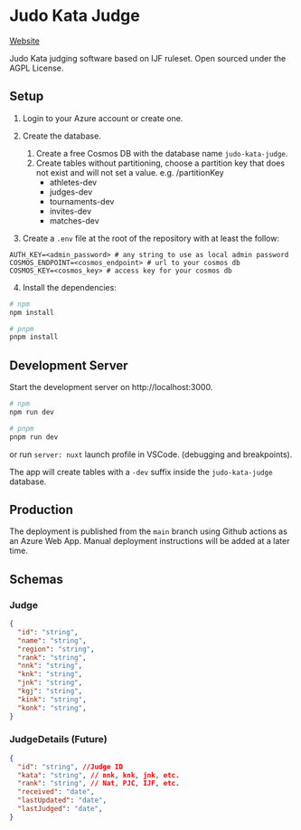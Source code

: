 # Judo Kata Judge

[Website](https://kata-judge.judowaza.org/)

Judo Kata judging software based on IJF ruleset. Open sourced under the AGPL License.

## Setup

1. Login to your Azure account or create one.
2. Create the database.
    1. Create a free Cosmos DB with the database name `judo-kata-judge`.
    2. Create tables without partitioning, choose a partition key that does not exist and will not set a value. e.g. /partitionKey
        - athletes-dev
        - judges-dev
        - tournaments-dev
        - invites-dev
        - matches-dev

3. Create a `.env` file at the root of the repository with at least the follow:

```
AUTH_KEY=<admin_password> # any string to use as local admin password
COSMOS_ENDPOINT=<cosmos_endpoint> # url to your cosmos db
COSMOS_KEY=<cosmos_key> # access key for your cosmos db
```

4. Install the dependencies:

```bash
# npm
npm install

# pnpm
pnpm install
```

## Development Server

Start the development server on http://localhost:3000.

```bash
# npm
npm run dev

# pnpm
pnpm run dev
```

or run `server: nuxt` launch profile in VSCode. (debugging and breakpoints).

The app will create tables with a `-dev` suffix inside the `judo-kata-judge` database.

## Production

The deployment is published from the `main` branch using Github actions as an Azure Web App. Manual deployment
instructions will be added at a later time.

## Schemas

### Judge

```json
{
  "id": "string",
  "name": "string",
  "region": "string",
  "rank": "string",
  "nnk": "string",
  "knk": "string",
  "jnk": "string",
  "kgj": "string",
  "kink": "string",
  "konk": "string",
}
```

### JudgeDetails (Future)

```json
{
  "id": "string", //Judge ID
  "kata": "string", // nnk, knk, jnk, etc.
  "rank": "string", // Nat, PJC, IJF, etc.
  "received": "date",
  "lastUpdated": "date",
  "lastJudged": "date",
}
```
